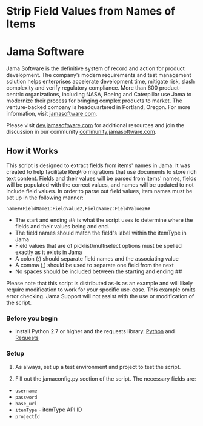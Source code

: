 # Strip Field Values from Names of Items

# Jama Software
Jama Software is the definitive system of record and action for product development. The company’s modern requirements and test management solution helps enterprises accelerate development time, mitigate risk, slash complexity and verify regulatory compliance. More than 600 product-centric organizations, including NASA, Boeing and Caterpillar use Jama to modernize their process for bringing complex products to market. The venture-backed company is headquartered in Portland, Oregon. For more information, visit [jamasoftware.com](http://jamasoftware.com).

Please visit [dev.jamasoftware.com](http://dev.jamasoftware.com) for additional resources and join the discussion in our community [community.jamasoftware.com](http://community.jamasoftware.com).

## How it Works
This script is designed to extract fields from items' names in Jama. It was created to help facilitate ReqPro migrations that use documents to store rich text content. Fields and their values will be parsed from items' names, fields will be populated with the correct values, and names will be updated to not include field values. 
In order to parse out field values, item names must be set up in the following manner:
 
```name##FieldName1:FieldValue2,FieldName2:FieldValue2##```
* The start and ending ## is what the script uses to determine where the fields and their values being and end.
* The field names should match the field's label within the itemType in Jama
* Field values that are of picklist/multiselect options must be spelled exactly as it exists in Jama
* A colon (:) should separate field names and the associating value
* A comma (,) should be used to separate one field from the next
* No spaces should be included between the starting and ending ##

Please note that this script is distributed as-is as an example and will likely require modification to work for your specific use-case.  This example omits error checking. Jama Support will not assist with the use or modification of the script.

### Before you begin
- Install Python 2.7 or higher and the requests library.  [Python](https://www.python.org/) and [Requests](http://docs.python-requests.org/en/latest/)

### Setup
1. As always, set up a test environment and project to test the script.

2. Fill out the jamaconfig.py section of the script.  The necessary fields are:
  - ```username```
  - ```password```
  - ```base_url```  
  - ```itemType```   - itemType API ID
  - ```projectId```

